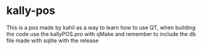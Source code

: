 # kally-pos
This is a pos made by kahil as a way to learn how to use QT, when building the code use the kallyPOS.pro with qMake and remember to include the db file made with sqlite with the release
